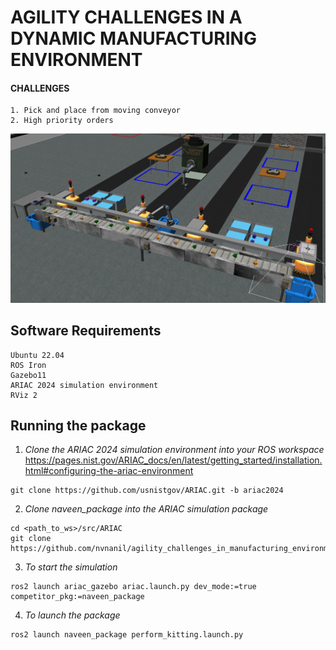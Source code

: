 # AGILITY CHALLENGES IN A DYNAMIC MANUFACTURING ENVIRONMENT
#### CHALLENGES
```
1. Pick and place from moving conveyor
2. High priority orders
```
![](conveyor_pick_up.png)
## Software Requirements
```
Ubuntu 22.04
ROS Iron
Gazebo11
ARIAC 2024 simulation environment
RViz 2
```
## Running the package
1. *Clone the ARIAC 2024 simulation environment into your ROS workspace*
https://pages.nist.gov/ARIAC_docs/en/latest/getting_started/installation.html#configuring-the-ariac-environment
```
git clone https://github.com/usnistgov/ARIAC.git -b ariac2024
```
2. *Clone naveen_package into the ARIAC simulation package*
```
cd <path_to_ws>/src/ARIAC
git clone https://github.com/nvnanil/agility_challenges_in_manufacturing_environment.git
```
3. *To start the simulation*
```
ros2 launch ariac_gazebo ariac.launch.py dev_mode:=true competitor_pkg:=naveen_package
```
4. *To launch the package*
```
ros2 launch naveen_package perform_kitting.launch.py
```
